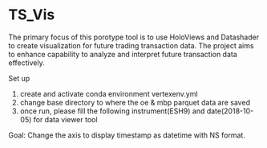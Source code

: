 # TS_Vis
The primary focus of this porotype tool is to use HoloViews and Datashader to create visualization for future trading transaction data. The project aims to enhance capability to analyze and interpret future transaction data effectively. 

Set up
1. create and activate conda environment vertexenv.yml
2. change base directory to where the oe & mbp parquet data are saved
3. once run, please fill the following instrument(ESH9) and date(2018-10-05) for data viewer tool
 
Goal: 
Change the axis to display timestamp as datetime with NS format.

